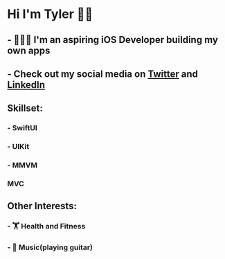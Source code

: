 #  Hi I'm Tyler 👋🏼
## - 👨🏻‍💻 I'm an aspiring iOS Developer building my own apps
## - Check out my social media on [Twitter](https://twitter.com/trhod_ios) and [LinkedIn](https://www.linkedin.com/in/tyler-rhodes-6345351b8/)

## Skillset:
### - SwiftUI
### - UIKit
### - MMVM
### MVC

## Other Interests:
### - 🏋 Health and Fitness 
### - 🎸 Music(playing guitar) 
